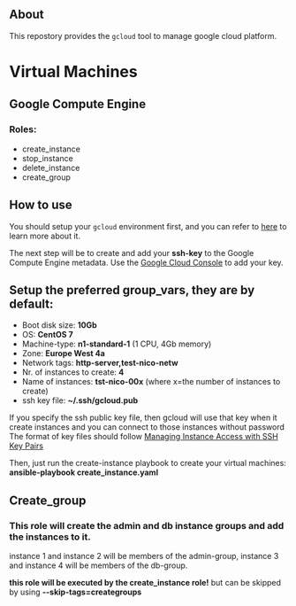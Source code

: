 ## About
This repostory provides the `gcloud` tool to manage google cloud platform.  


Virtual Machines
================
## Google Compute Engine
### Roles:
- create_instance
- stop_instance
- delete_instance
- create_group

## How to use
You should setup your `gcloud` environment first, and you can refer to [here](https://cloud.google.com/compute/docs/gcloud-compute/#auth) to learn more about it.

The next step will be to create and add your **ssh-key** to the Google Compute Engine metadata. Use the [Google Cloud Console](https://console.cloud.google.com) to add your key.

## Setup the preferred group_vars, they are by default:
- Boot disk size: **10Gb**
- OS: **CentOS 7**
- Machine-type: **n1-standard-1** (1 CPU, 4Gb memory)
- Zone: **Europe West 4a**
- Network tags: **http-server,test-nico-netw**
- Nr. of instances to create: **4**
- Name of instances: **tst-nico-00x** (where x=the number of instances to create)
- ssh key file: **~/.ssh/gcloud.pub**

If you specify the ssh public key file, then gcloud will use that key when it create instances and you can connect to those instances without password
The format of key files should follow [Managing Instance Access with SSH Key Pairs](https://cloud.google.com/compute/docs/instances/adding-removing-ssh-keys)

Then, just run the create-instance playbook to create your virtual machines:
**ansible-playbook create_instance.yaml**

## Create_group
### This role will create the admin and db instance groups and add the instances to it.
instance 1 and instance 2 will be members of the admin-group,
instance 3 and instance 4 will be members of the db-group.

**this role will be executed by the create_instance role!** but can be skipped by using **--skip-tags=creategroups**
